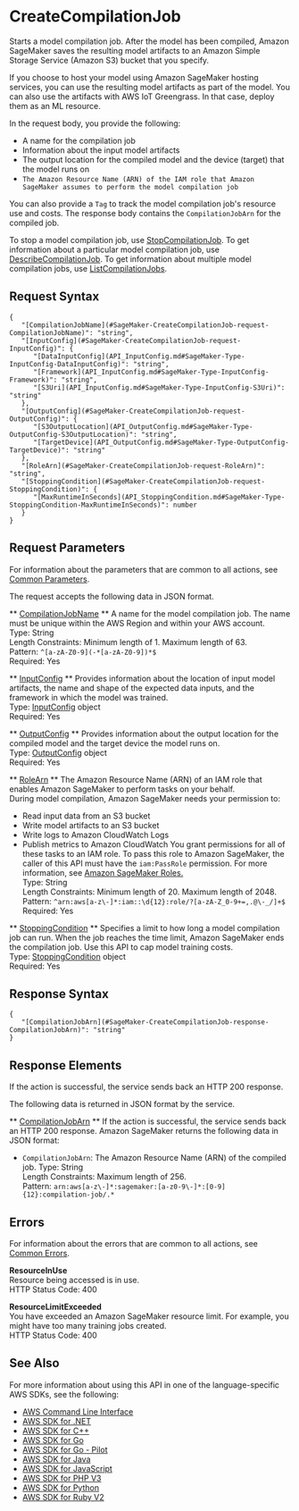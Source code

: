 # CreateCompilationJob<a name="API_CreateCompilationJob"></a>

Starts a model compilation job\. After the model has been compiled, Amazon SageMaker saves the resulting model artifacts to an Amazon Simple Storage Service \(Amazon S3\) bucket that you specify\. 

If you choose to host your model using Amazon SageMaker hosting services, you can use the resulting model artifacts as part of the model\. You can also use the artifacts with AWS IoT Greengrass\. In that case, deploy them as an ML resource\.

In the request body, you provide the following:
+ A name for the compilation job
+  Information about the input model artifacts 
+ The output location for the compiled model and the device \(target\) that the model runs on 
+  `The Amazon Resource Name (ARN) of the IAM role that Amazon SageMaker assumes to perform the model compilation job` 

You can also provide a `Tag` to track the model compilation job's resource use and costs\. The response body contains the `CompilationJobArn` for the compiled job\.

To stop a model compilation job, use [StopCompilationJob](API_StopCompilationJob.md)\. To get information about a particular model compilation job, use [DescribeCompilationJob](API_DescribeCompilationJob.md)\. To get information about multiple model compilation jobs, use [ListCompilationJobs](API_ListCompilationJobs.md)\.

## Request Syntax<a name="API_CreateCompilationJob_RequestSyntax"></a>

```
{
   "[CompilationJobName](#SageMaker-CreateCompilationJob-request-CompilationJobName)": "string",
   "[InputConfig](#SageMaker-CreateCompilationJob-request-InputConfig)": { 
      "[DataInputConfig](API_InputConfig.md#SageMaker-Type-InputConfig-DataInputConfig)": "string",
      "[Framework](API_InputConfig.md#SageMaker-Type-InputConfig-Framework)": "string",
      "[S3Uri](API_InputConfig.md#SageMaker-Type-InputConfig-S3Uri)": "string"
   },
   "[OutputConfig](#SageMaker-CreateCompilationJob-request-OutputConfig)": { 
      "[S3OutputLocation](API_OutputConfig.md#SageMaker-Type-OutputConfig-S3OutputLocation)": "string",
      "[TargetDevice](API_OutputConfig.md#SageMaker-Type-OutputConfig-TargetDevice)": "string"
   },
   "[RoleArn](#SageMaker-CreateCompilationJob-request-RoleArn)": "string",
   "[StoppingCondition](#SageMaker-CreateCompilationJob-request-StoppingCondition)": { 
      "[MaxRuntimeInSeconds](API_StoppingCondition.md#SageMaker-Type-StoppingCondition-MaxRuntimeInSeconds)": number
   }
}
```

## Request Parameters<a name="API_CreateCompilationJob_RequestParameters"></a>

For information about the parameters that are common to all actions, see [Common Parameters](CommonParameters.md)\.

The request accepts the following data in JSON format\.

 ** [CompilationJobName](#API_CreateCompilationJob_RequestSyntax) **   <a name="SageMaker-CreateCompilationJob-request-CompilationJobName"></a>
A name for the model compilation job\. The name must be unique within the AWS Region and within your AWS account\.   
Type: String  
Length Constraints: Minimum length of 1\. Maximum length of 63\.  
Pattern: `^[a-zA-Z0-9](-*[a-zA-Z0-9])*$`   
Required: Yes

 ** [InputConfig](#API_CreateCompilationJob_RequestSyntax) **   <a name="SageMaker-CreateCompilationJob-request-InputConfig"></a>
Provides information about the location of input model artifacts, the name and shape of the expected data inputs, and the framework in which the model was trained\.  
Type: [InputConfig](API_InputConfig.md) object  
Required: Yes

 ** [OutputConfig](#API_CreateCompilationJob_RequestSyntax) **   <a name="SageMaker-CreateCompilationJob-request-OutputConfig"></a>
Provides information about the output location for the compiled model and the target device the model runs on\.  
Type: [OutputConfig](API_OutputConfig.md) object  
Required: Yes

 ** [RoleArn](#API_CreateCompilationJob_RequestSyntax) **   <a name="SageMaker-CreateCompilationJob-request-RoleArn"></a>
The Amazon Resource Name \(ARN\) of an IAM role that enables Amazon SageMaker to perform tasks on your behalf\.   
During model compilation, Amazon SageMaker needs your permission to:  
+ Read input data from an S3 bucket
+ Write model artifacts to an S3 bucket
+ Write logs to Amazon CloudWatch Logs
+ Publish metrics to Amazon CloudWatch
You grant permissions for all of these tasks to an IAM role\. To pass this role to Amazon SageMaker, the caller of this API must have the `iam:PassRole` permission\. For more information, see [Amazon SageMaker Roles\.](https://docs.aws.amazon.com/sagemaker/latest/dg/sagemaker-roles.html)   
Type: String  
Length Constraints: Minimum length of 20\. Maximum length of 2048\.  
Pattern: `^arn:aws[a-z\-]*:iam::\d{12}:role/?[a-zA-Z_0-9+=,.@\-_/]+$`   
Required: Yes

 ** [StoppingCondition](#API_CreateCompilationJob_RequestSyntax) **   <a name="SageMaker-CreateCompilationJob-request-StoppingCondition"></a>
Specifies a limit to how long a model compilation job can run\. When the job reaches the time limit, Amazon SageMaker ends the compilation job\. Use this API to cap model training costs\.  
Type: [StoppingCondition](API_StoppingCondition.md) object  
Required: Yes

## Response Syntax<a name="API_CreateCompilationJob_ResponseSyntax"></a>

```
{
   "[CompilationJobArn](#SageMaker-CreateCompilationJob-response-CompilationJobArn)": "string"
}
```

## Response Elements<a name="API_CreateCompilationJob_ResponseElements"></a>

If the action is successful, the service sends back an HTTP 200 response\.

The following data is returned in JSON format by the service\.

 ** [CompilationJobArn](#API_CreateCompilationJob_ResponseSyntax) **   <a name="SageMaker-CreateCompilationJob-response-CompilationJobArn"></a>
If the action is successful, the service sends back an HTTP 200 response\. Amazon SageMaker returns the following data in JSON format:  
+  `CompilationJobArn`: The Amazon Resource Name \(ARN\) of the compiled job\.
Type: String  
Length Constraints: Maximum length of 256\.  
Pattern: `arn:aws[a-z\-]*:sagemaker:[a-z0-9\-]*:[0-9]{12}:compilation-job/.*` 

## Errors<a name="API_CreateCompilationJob_Errors"></a>

For information about the errors that are common to all actions, see [Common Errors](CommonErrors.md)\.

 **ResourceInUse**   
Resource being accessed is in use\.  
HTTP Status Code: 400

 **ResourceLimitExceeded**   
 You have exceeded an Amazon SageMaker resource limit\. For example, you might have too many training jobs created\.   
HTTP Status Code: 400

## See Also<a name="API_CreateCompilationJob_SeeAlso"></a>

For more information about using this API in one of the language\-specific AWS SDKs, see the following:
+  [AWS Command Line Interface](https://docs.aws.amazon.com/goto/aws-cli/sagemaker-2017-07-24/CreateCompilationJob) 
+  [AWS SDK for \.NET](https://docs.aws.amazon.com/goto/DotNetSDKV3/sagemaker-2017-07-24/CreateCompilationJob) 
+  [AWS SDK for C\+\+](https://docs.aws.amazon.com/goto/SdkForCpp/sagemaker-2017-07-24/CreateCompilationJob) 
+  [AWS SDK for Go](https://docs.aws.amazon.com/goto/SdkForGoV1/sagemaker-2017-07-24/CreateCompilationJob) 
+  [AWS SDK for Go \- Pilot](https://docs.aws.amazon.com/goto/SdkForGoPilot/sagemaker-2017-07-24/CreateCompilationJob) 
+  [AWS SDK for Java](https://docs.aws.amazon.com/goto/SdkForJava/sagemaker-2017-07-24/CreateCompilationJob) 
+  [AWS SDK for JavaScript](https://docs.aws.amazon.com/goto/AWSJavaScriptSDK/sagemaker-2017-07-24/CreateCompilationJob) 
+  [AWS SDK for PHP V3](https://docs.aws.amazon.com/goto/SdkForPHPV3/sagemaker-2017-07-24/CreateCompilationJob) 
+  [AWS SDK for Python](https://docs.aws.amazon.com/goto/boto3/sagemaker-2017-07-24/CreateCompilationJob) 
+  [AWS SDK for Ruby V2](https://docs.aws.amazon.com/goto/SdkForRubyV2/sagemaker-2017-07-24/CreateCompilationJob) 